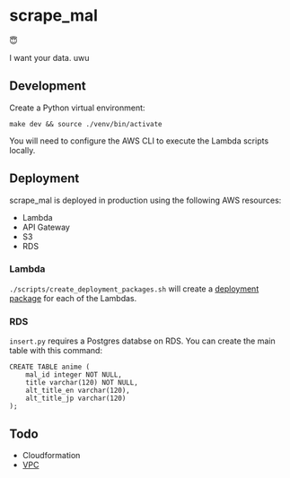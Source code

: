 # scrape_mal

:innocent:

I want your data. uwu

## Development

Create a Python virtual environment:

```
make dev && source ./venv/bin/activate
```

You will need to configure the AWS CLI to execute the Lambda scripts locally.

## Deployment

scrape_mal is deployed in production using the following AWS resources:

- Lambda
- API Gateway
- S3
- RDS

### Lambda

`./scripts/create_deployment_packages.sh` will create a [deployment package](https://docs.aws.amazon.com/lambda/latest/dg/lambda-python-how-to-create-deployment-package.html) for each of the Lambdas.

### RDS

`insert.py` requires a Postgres databse on RDS. You can create the main table with this command:

```
CREATE TABLE anime (
    mal_id integer NOT NULL,
    title varchar(120) NOT NULL,
    alt_title_en varchar(120),
    alt_title_jp varchar(120)
);
```

## Todo

- Cloudformation
- [VPC](https://aws.amazon.com/blogs/aws/new-access-resources-in-a-vpc-from-your-lambda-functions/)
